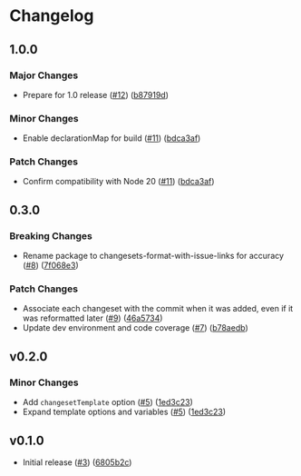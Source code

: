 # Changelog

## 1.0.0

### Major Changes

- Prepare for 1.0 release ([#12](https://github.com/spautz/changesets-changelog-format/issues/12)) ([b87919d](https://github.com/spautz/changesets-changelog-format/commit/b87919df0379ab18c0a7441dd1a3a615c58b6d9d))

### Minor Changes

- Enable declarationMap for build ([#11](https://github.com/spautz/changesets-changelog-format/issues/11)) ([bdca3af](https://github.com/spautz/changesets-changelog-format/commit/bdca3af2248b812c2de6381e716efe8b1ba803d6))

### Patch Changes

- Confirm compatibility with Node 20 ([#11](https://github.com/spautz/changesets-changelog-format/issues/11)) ([bdca3af](https://github.com/spautz/changesets-changelog-format/commit/bdca3af2248b812c2de6381e716efe8b1ba803d6))

## 0.3.0

### Breaking Changes

- Rename package to changesets-format-with-issue-links for accuracy ([#8](https://github.com/spautz/changesets-changelog-format/issues/8)) ([7f068e3](https://github.com/spautz/changesets-changelog-format/commit/7f068e368dcd34c12fbcbf5d413b93d879b0d3b6))

### Patch Changes

- Associate each changeset with the commit when it was added, even if it was reformatted later ([#9](https://github.com/spautz/changesets-changelog-format/issues/9)) ([46a5734](https://github.com/spautz/changesets-changelog-format/commit/46a5734930f238f190195c5c54a66a65e21dae6e))
- Update dev environment and code coverage ([#7](https://github.com/spautz/changesets-changelog-format/issues/7)) ([b78aedb](https://github.com/spautz/changesets-changelog-format/commit/b78aedb212817da3092f5ef193cd204a86291d4b))

## v0.2.0

### Minor Changes

- Add `changesetTemplate` option ([#5](https://github.com/spautz/changesets-changelog-format//issues/5)) ([1ed3c23](https://github.com/spautz/changesets-changelog-format//commit/1ed3c233cbdd34051d254fa4c5d52eeb60abc08f))
- Expand template options and variables ([#5](https://github.com/spautz/changesets-changelog-format//issues/5)) ([1ed3c23](https://github.com/spautz/changesets-changelog-format//commit/1ed3c233cbdd34051d254fa4c5d52eeb60abc08f))

## v0.1.0

- Initial release ([#3](https://github.com/spautz/changesets-changelog-format/issues/3)) ([6805b2c](https://github.com/spautz/changesets-changelog-format/commit/6805b2c19ae999271d1db8c3de78f472169ff6c1))
